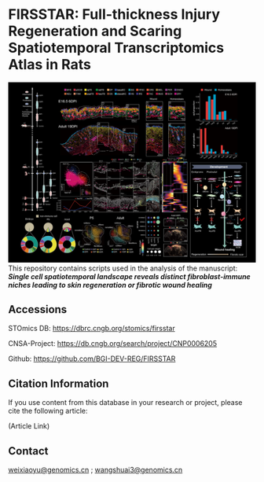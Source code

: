 # FIRSSTAR: Full-thickness Injury Regeneration and Scaring Spatiotemporal Transcriptomics Atlas in Rats
![](static/cover241016.jpg)
This repository contains scripts used in the analysis of the manuscript: ***Single cell spatiotemporal landscape reveals distinct fibroblast-immune niches leading to skin regeneration or fibrotic wound healing***

## Accessions
STOmics DB: https://dbrc.cngb.org/stomics/firsstar

CNSA-Project: https://db.cngb.org/search/project/CNP0006205

Github: https://github.com/BGI-DEV-REG/FIRSSTAR

## Citation Information
If you use content from this database in your research or project, please cite the following article:

(Article Link)

## Contact
weixiaoyu@genomics.cn ; wangshuai3@genomics.cn